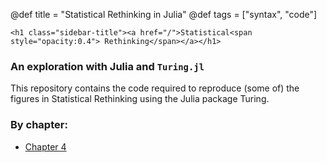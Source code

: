 @def title = "Statistical Rethinking in Julia"
@def tags = ["syntax", "code"]

~~~
<h1 class="sidebar-title"><a href="/">Statistical<span style="opacity:0.4"> Rethinking</span></a></h1>
~~~
### An exploration with Julia and `Turing.jl`

This repository contains the code required to reproduce (some of) the figures in 
Statistical Rethinking using the Julia package Turing.

### By chapter:

  * [Chapter 4](chap_4/)
